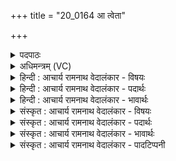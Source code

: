 +++
title = "20_0164 आ त्वेता"

+++
<details><summary>पदपाठः</summary>

आ꣢। तु। आ। इ꣣त। नि꣢। सी꣣दत। इ꣡न्द्र꣢꣯म्। अ꣣भि꣢। प्र। गा꣣यत। स꣡खा꣢꣯यः। स। खा꣣यः। स्तो꣡म꣢꣯वाहसः। स्तो꣡म꣢꣯। वा꣣हसः। १६४।
</details>

<details><summary>अधिमन्त्रम् (VC)</summary>

- इन्द्रः
- मधुच्छन्दा वैश्वामित्रः
- गायत्री
- षड्जः
- ऐन्द्रं काण्डम्
</details>

<details><summary>हिन्दी : आचार्य रामनाथ वेदालंकार - विषयः</summary>

अगले मन्त्र में स्तुतिगीत गाने के लिए सखाओं को निमन्त्रित किया गया है ॥
</details>

<details><summary>हिन्दी : आचार्य रामनाथ वेदालंकार - पदार्थः</summary>

पदार्थान्वय -  हे (स्तोमवाहसः) उपास्य के प्रति स्तोत्रों को ले जानेवाले अथवा जनता का नेतृत्व करनेवाले (सखायः) मित्रो ! तुम (तु) शीघ्र ही (आ इत) आओ, (आ निषीदत) आकर उपासना के लिए अथवा राष्ट्रोत्थान के लिए बैठो, (इन्द्रम्) परमैश्वर्यवान्, दुःखविदारक, सुखप्रद परमात्मा को और राष्ट्र को (अभि) लक्ष्य करके (प्र गायत) गीत गाओ ॥१०॥
</details>

<details><summary>हिन्दी : आचार्य रामनाथ वेदालंकार - भावार्थः</summary>

भावार्थ -  सबको उपासनागृह में एकत्र होकर दुःखभंजक, सुखोत्पादक इन्द्र परमेश्वर के प्रति सामगीत गाने चाहिएँ और राष्ट्रोत्थान के लिए कृतसंकल्प होकर तथा कमर कसकर राष्ट्रगीत गाने चाहिएँ ॥१०॥ इस दशति में इन्द्र नाम से परमात्मा के गुणवर्णनपूर्वक उसके प्रति स्तुतिगीत गाने के लिए और उसे भक्तिरस एवं कर्मरस रूप सोम अर्पित करने के लिए प्रेरणा होने से तथा उपासकों द्वारा उसका आह्वान होने से इस दशति के विषय की पूर्व दशति के विषय के साथ सङ्गति जाननी चाहिए ॥१०॥ द्वितीय—प्रपाठक में द्वितीय—अर्ध की द्वितीय—दशति समाप्त ॥ द्वितीय—अध्याय में पञ्चम खण्ड समाप्त ॥
</details>

<details><summary>संस्कृत : आचार्य रामनाथ वेदालंकार - विषयः</summary>

अथ स्तुतिगीतानि गातुं सखायो निमन्त्र्यन्ते।
</details>

<details><summary>संस्कृत : आचार्य रामनाथ वेदालंकार - पदार्थः</summary>

पदार्थान्वय -  हे (स्तोमवाहसः) स्तोमान् स्तोत्राणि वहन्ति उपास्यं प्रति नयन्ति, यद्वा स्तोमं जनसमूहं नयन्ति नेतृत्वेन उत्कर्षं प्रापयन्ति ते। स्तोमपूर्वाद् वह प्रापणे धातोः कर्मण्यण्। जसि आज्जसेरसुक् अ० ७।१।५० इत्यसुगागमः। (सखायः) सुहृदः ! यूयम् (तु२) क्षिप्रम् (आ३ इत) आगच्छत। संहितायां द्व्यचोऽतस्तिङः। अ० ६।३।१३५ इति दीर्घः। (आ निषीदत४) आगत्य च उपासनाकर्मणि राष्ट्रोत्थानकर्मणि वा उपविशत, (इन्द्रम्) परमैश्वर्ययुक्तं दुःखविदारकं सुखप्रदं परमात्मानं राष्ट्रं वा (अभि) अभिलक्ष्य (प्रगायत) प्रकृष्टतये गीतानि गायत ॥१०॥
</details>

<details><summary>संस्कृत : आचार्य रामनाथ वेदालंकार - भावार्थः</summary>

भावार्थ -  प्रजाजनैरुपासनागृहे समवेतैर्भूत्वा दुःखभञ्जकं सुखोत्पादकमिन्द्रं परमेश्वरं प्रति सामगीतानि गेयानि, राष्ट्रोत्थानाय च कृतसंकल्पैर्बद्धपरिकरैश्च भूत्वा राष्ट्रगीतानि गातव्यानि ॥१०॥ अत्रेन्द्रनाम्ना परमात्मगुणवर्णनपूर्वकं तं प्रति स्तुतिगीतानि गातुं भक्तिकर्मरसरूपं सोममर्पयितुं च प्रेरणात्, उपासकैश्च तस्याह्वानादेतद्दशत्यर्थस्य पूर्वदशत्यर्थेन सह संगतिर्वेद्या ॥१०॥ इति द्वितीये प्रपाठके द्वितीयार्धे द्वितीया दशतिः। इति द्वितीयाध्याये पञ्चमः खण्डः।
</details>

<details><summary>संस्कृत : आचार्य रामनाथ वेदालंकार - पादटिप्पनी</summary>

टिप्पनी -   १. ऋ० १।५।१, अथ० २०।६८।११, साम० ७४०। २, ३. आ तु इति पादपूरणौ—इति वि०। तु क्षिप्रम्—इति भ०। तु शब्दः क्षिप्रार्थो निपातः—इति सा०। उपसर्गाभ्यां च आख्यातावृत्तिं सूचयति। हे प्रस्तोत्रादयः आगच्छत, आगच्छत इति प्रत्येकं स्तोतॄनाह्वयति—इति भ०। आ तु आ इत इति द्वाभ्याम् आङ्भ्यां मन्त्रे तु इत शब्दोऽभ्यसनीयः—इति सा०। ४. सर्वे यूयं मिलित्वा परस्परं प्रीत्या मोक्षशिल्पविद्यासम्पादनोद्योगे आ निषीदत। इति ऋ० १।५।१ भाष्ये द०।
</details>
